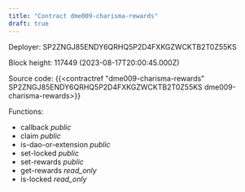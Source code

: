 ```yaml
---
title: "Contract dme009-charisma-rewards"
draft: true
---
```

Deployer: SP2ZNGJ85ENDY6QRHQ5P2D4FXKGZWCKTB2T0Z55KS


 



Block height: 117449 (2023-08-17T20:00:45.000Z)

Source code: {{<contractref "dme009-charisma-rewards" SP2ZNGJ85ENDY6QRHQ5P2D4FXKGZWCKTB2T0Z55KS dme009-charisma-rewards>}}

Functions:

* callback _public_
* claim _public_
* is-dao-or-extension _public_
* set-locked _public_
* set-rewards _public_
* get-rewards _read_only_
* is-locked _read_only_
